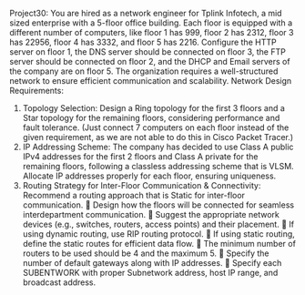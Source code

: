 Project30: You are hired as a network engineer for Tplink Infotech, a mid
sized enterprise with a 5-floor office building. Each floor is equipped with a 
different number of computers, like floor 1 has 999, floor 2 has 2312, floor 
3 has 22956, floor 4 has 3332, and floor 5 has 2216. Configure the HTTP 
server on floor 1, the DNS server should be connected on floor 3, the FTP 
server should be connected on floor 2, and the DHCP and Email servers of the 
company are on floor 5. The organization requires a well-structured network to 
ensure efficient communication and scalability. 
Network Design Requirements: 
1. Topology Selection: Design a Ring topology for the first 3 floors and a Star 
topology for the remaining floors, considering performance and fault tolerance. 
(Just connect 7 computers on each floor instead of the given requirement, as we 
are not able to do this in Cisco Packet Tracer.)  
2. IP Addressing Scheme: The company has decided to use Class A public 
IPv4 addresses for the first 2 floors and Class A private for the remaining 
floors, following a classless addressing scheme that is VLSM. Allocate IP 
addresses properly for each floor, ensuring uniqueness. 
3.  Routing Strategy for Inter-Floor Communication & Connectivity: 
Recommend a routing approach that is Static for inter-floor communication. 
 Design how the floors will be connected for seamless interdepartment 
communication. 
 Suggest the appropriate network devices (e.g., switches, routers, access 
points) and their placement. 
 If using dynamic routing, use RIP routing protocol. 
 If using static routing, define the static routes for efficient data flow. 
 The minimum number of routers to be used should be 4 and the 
maximum 5. 
 Specify the number of default gateways along with IP addresses. 
 Specify each SUBENTWORK with proper Subnetwork address, host IP 
range, and broadcast address.
